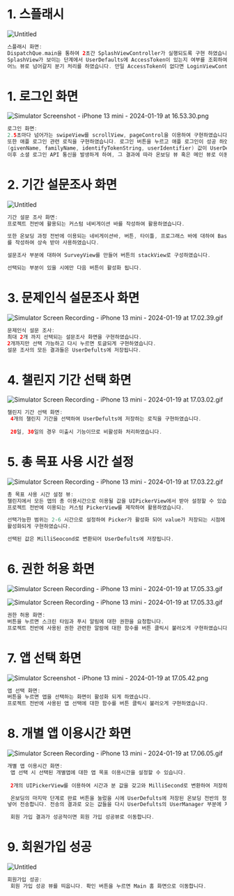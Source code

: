 # 1. 스플래시

![Untitled](https://prod-files-secure.s3.us-west-2.amazonaws.com/68fb4907-b640-4447-a36f-47ef01d92658/3970ca57-f94f-4a25-a8e5-7b6718e83c8b/Untitled.png)

```swift
스플래시 화면:
DispatchQue.main을 통하여 2초간 SplashViewController가 실행되도록 구현 하였습니다. 
SplashView가 보이는 단계에서 UserDefaults에 AccessToken이 있는지 여부를 조회하여, 
어느 뷰로 넘어갈지 분기 처리를 하였습니다. 만일 AccessToken이 없다면 LoginViewController로 넘어가게 됩니다.
```

# 1. 로그인 화면

![Simulator Screenshot - iPhone 13 mini - 2024-01-19 at 16.53.30.png](https://prod-files-secure.s3.us-west-2.amazonaws.com/68fb4907-b640-4447-a36f-47ef01d92658/a6b30eee-99f8-42b5-bb53-d2b8c21b10c6/Simulator_Screenshot_-_iPhone_13_mini_-_2024-01-19_at_16.53.30.png)

```swift
로그인 화면:
2.5초마다 넘어가는 swipeView를 scrollView, pageControl을 이용하여 구현하였습니다. 
또한 애플 로그인 관련 로직을 구현하였습니다. 로그인 버튼을 누르고 애플 로그인이 성공 하였을 지
(givenName, familyName, identifyTokenString, userIdentifier) 값이 UserDefaults에 저장되게 하였습니다.
이후 소셜 로그인 API 통신을 발생하게 하여, 그 결과에 따라 온보딩 뷰 혹은 메인 뷰로 이동하게 처리하였습니다.
```

# 2. 기간 설문조사 화면

![Untitled](https://prod-files-secure.s3.us-west-2.amazonaws.com/68fb4907-b640-4447-a36f-47ef01d92658/2e4bfa52-3845-4541-ad99-be6b92640bca/Untitled.png)

```swift
기간 설문 조사 화면:
프로젝트 전반에 활용되는 커스텀 네비게이션 바를 작성하여 활용하였습니다.

또한 온보딩 과정 전반에 이용되는 네비게이션바, 버튼, 타이틀, 프로그래스 바에 대하여 BaseViewController
를 작성하여 상속 받아 사용하였습니다.

설문조사 부분에 대하여 SurveyView를 만들어 버튼의 stackView로 구성하였습니다.

선택되는 부분이 있을 시에만 다음 버튼이 활성화 됩니다. 
```

# 3. 문제인식 설문조사 화면

![Simulator Screen Recording - iPhone 13 mini - 2024-01-19 at 17.02.39.gif](https://prod-files-secure.s3.us-west-2.amazonaws.com/68fb4907-b640-4447-a36f-47ef01d92658/ce2321f6-e9a4-4e14-ba19-0ad0d7d62415/Simulator_Screen_Recording_-_iPhone_13_mini_-_2024-01-19_at_17.02.39.gif)

```swift
문제인식 설문 조사: 
최대 2개 까지 선택되는 설문조사 화면을 구현하였습니다. 
2개까지만 선택 가능하고 다시 누르면 토글되게 구현하였습니다.
설문 조사의 모든 결과들은 UserDefults에 저장됩니다.
```

# 4. 챌린지 기간 선택 화면

![Simulator Screen Recording - iPhone 13 mini - 2024-01-19 at 17.03.02.gif](https://prod-files-secure.s3.us-west-2.amazonaws.com/68fb4907-b640-4447-a36f-47ef01d92658/e33217c4-42ae-4627-aa2f-860b3e4fde5b/Simulator_Screen_Recording_-_iPhone_13_mini_-_2024-01-19_at_17.03.02.gif)

```swift
챌린지 기간 선택 화면:
 4개의 챌린지 기간을 선택하여 UserDefults에 저장하는 로직을 구현하였습니다. 
 
 20일, 30일의 경우 미출시 기능이므로 비활성화 처리하였습니다. 
```

# 5. 총 목표 사용 시간 설정

![Simulator Screen Recording - iPhone 13 mini - 2024-01-19 at 17.03.22.gif](https://prod-files-secure.s3.us-west-2.amazonaws.com/68fb4907-b640-4447-a36f-47ef01d92658/3c7ffe37-acd7-4943-ae6c-96a9eb5f6cff/Simulator_Screen_Recording_-_iPhone_13_mini_-_2024-01-19_at_17.03.22.gif)

```swift
총 목표 사용 시간 설정 뷰:
챌린지에서 모든 앱의 총 이용시간으로 이용될 값을 UIPickerView에서 받아 설정할 수 있습니다. 
프로젝트 전반에 이용되는 커스텀 PickerView를 제작하여 활용하였습니다. 

선택가능한 범위는 2-6 시간으로 설정하여 Picker가 활성화 되어 value가 저장되는 시점에 다음 버튼이
활성화되게 구현하였습니다.

선택된 값은 MilliSeocond로 변환되어 UserDefults에 저장됩니다. 
```

# 6. 권한 허용 화면

![Simulator Screen Recording - iPhone 13 mini - 2024-01-19 at 17.05.33.gif](https://prod-files-secure.s3.us-west-2.amazonaws.com/68fb4907-b640-4447-a36f-47ef01d92658/88d5c74a-6f4a-4007-88e2-4815d1bf9090/Simulator_Screen_Recording_-_iPhone_13_mini_-_2024-01-19_at_17.05.33.gif)

![Simulator Screen Recording - iPhone 13 mini - 2024-01-19 at 17.05.33.gif](https://prod-files-secure.s3.us-west-2.amazonaws.com/68fb4907-b640-4447-a36f-47ef01d92658/88d5c74a-6f4a-4007-88e2-4815d1bf9090/Simulator_Screen_Recording_-_iPhone_13_mini_-_2024-01-19_at_17.05.33.gif)

```swift
권한 허용 화면:
버튼을 누르면 스크린 타임과 푸시 알림에 대한 권한을 요청합니다.
프로젝트 전반에 사용된 권한 관련한 알람에 대한 함수를 버튼 클릭시 불러오게 구현하였습니다.
```

# 7. 앱 선택 화면

![Simulator Screenshot - iPhone 13 mini - 2024-01-19 at 17.05.42.png](https://prod-files-secure.s3.us-west-2.amazonaws.com/68fb4907-b640-4447-a36f-47ef01d92658/e42125ad-c377-4d3a-860f-1a72f60931eb/Simulator_Screenshot_-_iPhone_13_mini_-_2024-01-19_at_17.05.42.png)

```swift
앱 선택 화면:
버튼을 누르면 앱을 선택하는 화면이 활성화 되게 하였습니다.
프로젝트 전반에 사용된 앱 선택에 대한 함수를 버튼 클릭시 불러오게 구현하였습니다.
```

# 8. 개별 앱 이용시간 화면

![Simulator Screen Recording - iPhone 13 mini - 2024-01-19 at 17.06.05.gif](https://prod-files-secure.s3.us-west-2.amazonaws.com/68fb4907-b640-4447-a36f-47ef01d92658/4b88fbde-5da8-43ac-a510-4969b8bbbaf7/Simulator_Screen_Recording_-_iPhone_13_mini_-_2024-01-19_at_17.06.05.gif)

```swift
개별 앱 이용시간 화면:
 앱 선택 시 선택된 개별앱에 대한 앱 목표 이용시간을 설정할 수 있습니다.
 
 2개의 UIPickerView를 이용하여 시간과 분 값을 갖고와 MilliSecond로 변환하여 저장하게 구현하였습니다.

 온보딩의 마지막 단계로 완료 버튼을 눌렀을 시에 UserDefults에 저장된 온보딩 전반의 정보를 회원가입 API에
넣어 전송합니다. 전송의 결과로 오는 값들을 다시 UserDefults의 UserManager 부분에 저장합니다. 

 회원 가입 결과가 성공적이면 회원 가입 성공뷰로 이동합니다.
```

# 9. 회원가입 성공

![Untitled](https://prod-files-secure.s3.us-west-2.amazonaws.com/68fb4907-b640-4447-a36f-47ef01d92658/f2181454-f158-48b1-898b-cc3df3dae640/Untitled.png)

```swift
회원가입 성공:
 회원 가입 성공 뷰를 띄웁니다. 확인 버튼을 누르면 Main 홈 화면으로 이동합니다.
```
